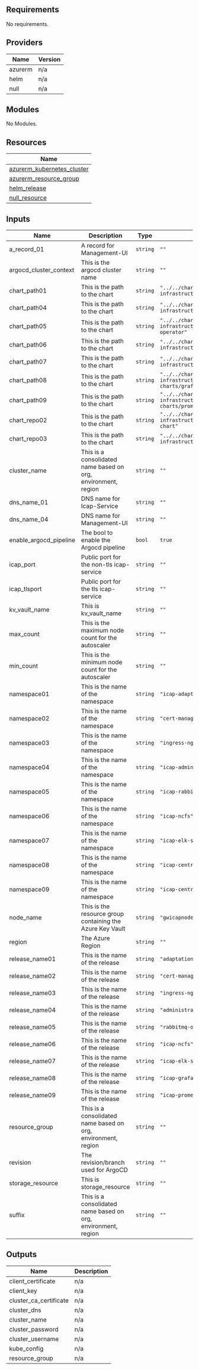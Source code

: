 ## Requirements

No requirements.

## Providers

| Name | Version |
|------|---------|
| azurerm | n/a |
| helm | n/a |
| null | n/a |

## Modules

No Modules.

## Resources

| Name |
|------|
| [azurerm_kubernetes_cluster](https://registry.terraform.io/providers/hashicorp/azurerm/latest/docs/resources/kubernetes_cluster) |
| [azurerm_resource_group](https://registry.terraform.io/providers/hashicorp/azurerm/latest/docs/resources/resource_group) |
| [helm_release](https://registry.terraform.io/providers/hashicorp/helm/latest/docs/resources/release) |
| [null_resource](https://registry.terraform.io/providers/hashicorp/null/latest/docs/resources/resource) |

## Inputs

| Name | Description | Type | Default | Required |
|------|-------------|------|---------|:--------:|
| a\_record\_01 | A record for Management-UI | `string` | `""` | no |
| argocd\_cluster\_context | This is the argocd cluster name | `string` | `""` | no |
| chart\_path01 | This is the path to the chart | `string` | `"../../charts/icap-infrastructure/adaptation"` | no |
| chart\_path04 | This is the path to the chart | `string` | `"../../charts/icap-infrastructure/administration"` | no |
| chart\_path05 | This is the path to the chart | `string` | `"../../charts/icap-infrastructure/rabbitmq-operator"` | no |
| chart\_path06 | This is the path to the chart | `string` | `"../../charts/icap-infrastructure/ncfs"` | no |
| chart\_path07 | This is the path to the chart | `string` | `"../../charts/icap-infrastructure/elk-stack"` | no |
| chart\_path08 | This is the path to the chart | `string` | `"../../charts/icap-infrastructure/helm-charts/grafana"` | no |
| chart\_path09 | This is the path to the chart | `string` | `"../../charts/icap-infrastructure/helm-charts/prometheus"` | no |
| chart\_repo02 | This is the path to the chart | `string` | `"../../charts/icap-infrastructure/cert-manager-chart"` | no |
| chart\_repo03 | This is the path to the chart | `string` | `"../../charts/icap-infrastructure/ingress-nginx"` | no |
| cluster\_name | This is a consolidated name based on org, environment, region | `string` | `""` | no |
| dns\_name\_01 | DNS name for Icap-Service | `string` | `""` | no |
| dns\_name\_04 | DNS name for Management-UI | `string` | `""` | no |
| enable\_argocd\_pipeline | The bool to enable the Argocd pipeline | `bool` | `true` | no |
| icap\_port | Public port for the non-tls icap-service | `string` | `""` | no |
| icap\_tlsport | Public port for the tls icap-service | `string` | `""` | no |
| kv\_vault\_name | This is kv\_vault\_name | `string` | `""` | no |
| max\_count | This is the maximum node count for the autoscaler | `string` | `""` | no |
| min\_count | This is the minimum node count for the autoscaler | `string` | `""` | no |
| namespace01 | This is the name of the namespace | `string` | `"icap-adaptation"` | no |
| namespace02 | This is the name of the namespace | `string` | `"cert-manager"` | no |
| namespace03 | This is the name of the namespace | `string` | `"ingress-nginx"` | no |
| namespace04 | This is the name of the namespace | `string` | `"icap-administration"` | no |
| namespace05 | This is the name of the namespace | `string` | `"icap-rabbitmq-operator"` | no |
| namespace06 | This is the name of the namespace | `string` | `"icap-ncfs"` | no |
| namespace07 | This is the name of the namespace | `string` | `"icap-elk-stack"` | no |
| namespace08 | This is the name of the namespace | `string` | `"icap-central-monitoring"` | no |
| namespace09 | This is the name of the namespace | `string` | `"icap-central-monitoring"` | no |
| node\_name | This is the resource group containing the Azure Key Vault | `string` | `"gwicapnode"` | no |
| region | The Azure Region | `string` | `""` | no |
| release\_name01 | This is the name of the release | `string` | `"adaptation-service"` | no |
| release\_name02 | This is the name of the release | `string` | `"cert-manager"` | no |
| release\_name03 | This is the name of the release | `string` | `"ingress-nginx"` | no |
| release\_name04 | This is the name of the release | `string` | `"administration-service"` | no |
| release\_name05 | This is the name of the release | `string` | `"rabbitmq-operator"` | no |
| release\_name06 | This is the name of the release | `string` | `"icap-ncfs"` | no |
| release\_name07 | This is the name of the release | `string` | `"icap-elk-stack"` | no |
| release\_name08 | This is the name of the release | `string` | `"icap-grafana"` | no |
| release\_name09 | This is the name of the release | `string` | `"icap-prometheus"` | no |
| resource\_group | This is a consolidated name based on org, environment, region | `string` | `""` | no |
| revision | The revision/branch used for ArgoCD | `string` | `""` | no |
| storage\_resource | This is storage\_resource | `string` | `""` | no |
| suffix | This is a consolidated name based on org, environment, region | `string` | `""` | no |

## Outputs

| Name | Description |
|------|-------------|
| client\_certificate | n/a |
| client\_key | n/a |
| cluster\_ca\_certificate | n/a |
| cluster\_dns | n/a |
| cluster\_name | n/a |
| cluster\_password | n/a |
| cluster\_username | n/a |
| kube\_config | n/a |
| resource\_group | n/a |
